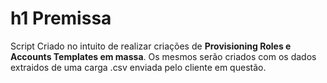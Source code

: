 # h1 Premissa
Script Criado no intuito de realizar criações de **Provisioning Roles e Accounts Templates em massa**.
Os mesmos serão criados com os dados extraidos de uma carga .csv enviada pelo cliente em questão.


